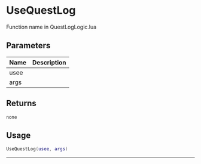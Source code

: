 # UseQuestLog

Function name in QuestLogLogic.lua

## Parameters

| Name | Description |
| ---- | ----------- |
| usee |             |
| args |             |

## Returns

`none`

## Usage

```lua
UseQuestLog(usee, args)
```

---
